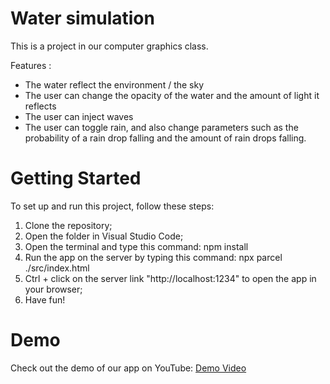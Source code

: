 # Water simulation

This is a project in our computer graphics class.

Features :

* The water reflect the environment / the sky
* The user can change the opacity of the water and the amount of light it reflects
* The user can inject waves
* The user can toggle rain, and also change parameters such as the probability of a rain drop falling and the amount of rain drops falling.


# Getting Started
To set up and run this project, follow these steps:

1. Clone the repository;
2. Open the folder in Visual Studio Code;
3. Open the terminal and type this command: npm install
4. Run the app on the server by typing this command: npx parcel ./src/index.html
5. Ctrl + click on the server link "http://localhost:1234" to open the app in your browser;
6. Have fun!


# Demo
Check out the demo of our app on YouTube: [Demo Video](https://www.youtube.com/watch?v=EFDqDePbHUw)
